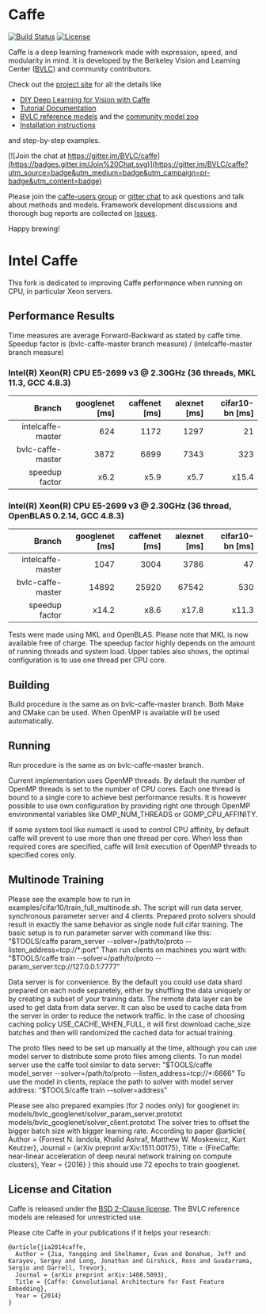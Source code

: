 # Caffe
[![Build Status](https://travis-ci.org/BVLC/caffe.svg?branch=master)](https://travis-ci.org/BVLC/caffe)
[![License](https://img.shields.io/badge/license-BSD-blue.svg)](LICENSE)

Caffe is a deep learning framework made with expression, speed, and modularity in mind.
It is developed by the Berkeley Vision and Learning Center ([BVLC](http://bvlc.eecs.berkeley.edu)) and community contributors.

Check out the [project site](http://caffe.berkeleyvision.org) for all the details like
- [DIY Deep Learning for Vision with Caffe](https://docs.google.com/presentation/d/1UeKXVgRvvxg9OUdh_UiC5G71UMscNPlvArsWER41PsU/edit#slide=id.p)
- [Tutorial Documentation](http://caffe.berkeleyvision.org/tutorial/)
- [BVLC reference models](http://caffe.berkeleyvision.org/model_zoo.html) and the [community model zoo](https://github.com/BVLC/caffe/wiki/Model-Zoo)
- [Installation instructions](http://caffe.berkeleyvision.org/installation.html)

and step-by-step examples.

[![Join the chat at https://gitter.im/BVLC/caffe](https://badges.gitter.im/Join%20Chat.svg)](https://gitter.im/BVLC/caffe?utm_source=badge&utm_medium=badge&utm_campaign=pr-badge&utm_content=badge)

Please join the [caffe-users group](https://groups.google.com/forum/#!forum/caffe-users) or [gitter chat](https://gitter.im/BVLC/caffe) to ask questions and talk about methods and models.
Framework development discussions and thorough bug reports are collected on [Issues](https://github.com/BVLC/caffe/issues).

Happy brewing!

# Intel Caffe
This fork is dedicated to improving Caffe performance when running on CPU, in particular Xeon
servers.

## Performance Results
Time measures are average Forward-Backward as stated by caffe time. Speedup factor is
(bvlc-caffe-master branch measure) / (intelcaffe-master branch measure)

### Intel(R) Xeon(R) CPU E5-2699 v3 @ 2.30GHz (36 threads, MKL 11.3, GCC 4.8.3)
|            Branch | googlenet [ms] | caffenet [ms] | alexnet [ms] | cifar10-bn [ms] |
|------------------:|---------------:|--------------:|-------------:|----------------:|
| intelcaffe-master |            624 |          1172 |         1297 |               21|
| bvlc-caffe-master |           3872 |          6899 |         7343 |              323|
|    speedup factor |           x6.2 |          x5.9 |         x5.7 |            x15.4|

### Intel(R) Xeon(R) CPU E5-2699 v3 @ 2.30GHz (36 thread, OpenBLAS 0.2.14, GCC 4.8.3)
|            Branch | googlenet [ms] | caffenet [ms] | alexnet [ms] | cifar10-bn [ms] |
|------------------:|---------------:|--------------:|-------------:|----------------:|
| intelcaffe-master |           1047 |          3004 |         3786 |               47|
| bvlc-caffe-master |          14892 |         25920 |        67542 |              530|
|    speedup factor |          x14.2 |          x8.6 |        x17.8 |            x11.3|

Tests were made using MKL and OpenBLAS. Please note that MKL is now available free of charge.
The speedup factor highly depends on the amount of running threads and system load.
Upper tables also shows, the optimal configuration is to use one thread per CPU core.

## Building
Build procedure is the same as on bvlc-caffe-master branch. Both Make and CMake can be used.
When OpenMP is available will be used automatically.

## Running
Run procedure is the same as on bvlc-caffe-master branch.

Current implementation uses OpenMP threads. By default the number of OpenMP threads is set
to the number of CPU cores. Each one thread is bound to a single core to achieve best
performance results. It is however possible to use own configuration by providing right
one through OpenMP environmental variables like OMP_NUM_THREADS or GOMP_CPU_AFFINITY.

If some system tool like numactl is used to control CPU affinity, by default caffe will prevent
to use more than one thread per core. When less than required cores are specified, caffe will
limit execution of OpenMP threads to specified cores only.

## Multinode Training
Please see the example how to run in examples/cifar10/train_full_multinode.sh.
The script will run data server, synchronous parameter server and 4 clients.
Prepared proto solvers should result in exactly the same behavior as single
node full cifar training.
The basic setup is to run parameter server with command like this:
"$TOOLS/caffe param_server --solver=/path/to/proto --listen_address=tcp://*:port"
Than run clients on machines you want with:
"$TOOLS/caffe train --solver=/path/to/proto --param_server:tcp://127.0.0.1:7777"

Data server is for convenience. By the default you could use data shard prepared
on each node separetely, either by shuffling the data uniquely or by creating
a subset of your training data. The remote data layer can be used to get data
from data server. It can also be used to cache data from the server in order
to reduce the network traffic.
In the case of choosing caching policy USE_CACHE_WHEN_FULL, it will first
download cache_size batches and then will randomized the cached data for actual
training.

The proto files need to be set up manually at the time, although you can use
model server to distribute some proto files among clients. To run model
server use the caffe tool similar to data server:
"$TOOLS/caffe model_server --solver=/path/to/proto --listen_address=tcp://*:6666"
To use the model in clients, replace the path to solver with model server
address: "$TOOLS/caffe train --solver=address"

Please see also prepared examples (for 2 nodes only) for googlenet in:
models/bvlc_googlenet/solver_param_server.prototxt 
models/bvlc_googlenet/solver_client.prototxt 
The solver tries to offset the bigger batch size with bigger learning rate.
According to paper 
    @article{
      Author = {Forrest N. Iandola, Khalid Ashraf, Matthew W. Moskewicz, Kurt Keutzer},
      Journal = {arXiv preprint arXiv:1511.00175},
      Title = {FireCaffe: near-linear acceleration of deep neural network training on compute clusters},
      Year = {2016}
    }
this should use 72 epochs to train googlenet. 

## License and Citation
Caffe is released under the [BSD 2-Clause license](https://github.com/BVLC/caffe/blob/master/LICENSE).
The BVLC reference models are released for unrestricted use.

Please cite Caffe in your publications if it helps your research:

    @article{jia2014caffe,
      Author = {Jia, Yangqing and Shelhamer, Evan and Donahue, Jeff and Karayev, Sergey and Long, Jonathan and Girshick, Ross and Guadarrama, Sergio and Darrell, Trevor},
      Journal = {arXiv preprint arXiv:1408.5093},
      Title = {Caffe: Convolutional Architecture for Fast Feature Embedding},
      Year = {2014}
    }
